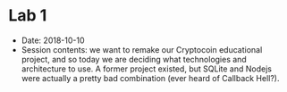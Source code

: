 # Lab 1

- Date: 2018-10-10
- Session contents: we want to remake our Cryptocoin educational project, and so today we are deciding what technologies and architecture to use. A former project existed, but SQLite and Nodejs were actually a pretty bad combination (ever heard of Callback Hell?).
